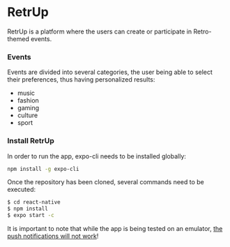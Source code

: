 # RetrUp
RetrUp is a platform where the users can create or participate in Retro-themed events.

### Events
Events are divided into several categories, the user being able to select their preferences, thus having personalized results:
 - music
 - fashion
 - gaming
 - culture
 - sport
### Install RetrUp
In order to run the app, expo-cli needs to be installed globally:
```sh
npm install -g expo-cli
```
Once the repository has been cloned, several commands need to be executed:
```sh
$ cd react-native
$ npm install
$ expo start -c
```

It is important to note that while the app is being tested on an emulator, [the push notifications will not work](https://docs.expo.io/versions/latest/sdk/notifications/)!
